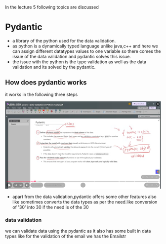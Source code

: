 In the lecture 5 following topics are discussed

# Pydantic
- a library of the python used for the data validation.  
- as python is a dynamically typed language unlike java,c++ and here we can assign different datatypes values to one variable so there comes the issue of the data validation and pydantic solves this issue.  
- the issue with the python is the type validation as well as the data validation and its solved by the pydantic. 


## How does pydantic works
it works in the following three steps

![alt text](image-12.png)

- apart from the data validation,pydantic offers some other features also like sometimes converts the data types as per the need.like conversion of '30' into 30 if the need is of the 30 

### data validation
we can validate data using the pydantic as it also has some built in data types like for the validation of the email we has the Emailstr

